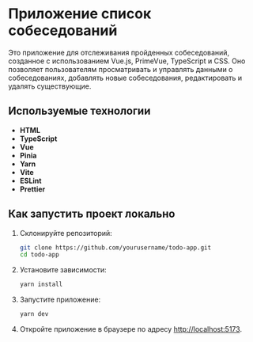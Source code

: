 # Приложение список собеседований

Это приложение для отслеживания пройденных собеседований, созданное с использованием Vue.js, PrimeVue, TypeScript и CSS. Оно позволяет пользователям просматривать и управлять данными о собеседованиях, добавлять новые собеседования, редактировать и удалять существующие.

## Используемые технологии

- **HTML**
- **TypeScript**
- **Vue**
- **Pinia**
- **Yarn**
- **Vite**
- **ESLint**
- **Prettier**

## Как запустить проект локально

1. Склонируйте репозиторий:

   ```bash
   git clone https://github.com/yourusername/todo-app.git
   cd todo-app
   ```

2. Установите зависимости:

   ```bash
   yarn install
   ```

3. Запустите приложение:

   ```bash
   yarn dev
   ```

4. Откройте приложение в браузере по адресу [http://localhost:5173](http://localhost:5173).
